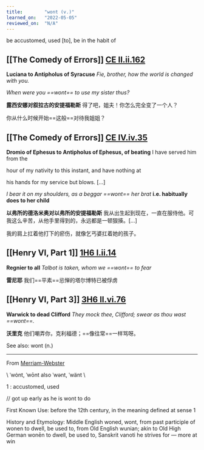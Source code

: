 ```yaml
---
title:        "wont (v.)"
learned_on:   "2022-05-05"
reviewed_on:  "N/A"
---
```


be accustomed, used \[to\], be in the habit of

## [[The Comedy of Errors]] [CE II.ii.162](https://www.shakespeareswords.com/Public/Play.aspx?Act=2&Scene=2&WorkId=1#112981) 

**Luciana to Antipholus of Syracuse** *Fie, brother, how the world is changed with you.*

*When were you ==wont== to use my sister thus?*

**露西安娜对叙拉古的安提福勒斯** 得了吧，姐夫！你怎么完全变了一个人？

你从什么时候开始==这般==对待我姐姐？

## [[The Comedy of Errors]] [CE IV.iv.35](https://www.shakespeareswords.com/Public/Play.aspx?Act=4&Scene=4&WorkId=1#114007) 

**Dromio of Ephesus to Antipholus of Ephesus, of beating** I have served him from the

hour of my nativity to this instant, and have nothing at

his hands for my service but blows. […]

*I bear it on my shoulders, as a beggar ==wont== her brat* **i.e. habitually does to her child**

**以弗所的德洛米奥对以弗所的安提福勒斯** 我从出生起到现在，一直在服侍他。可我这么辛苦，从他手里得到的，永远都是一顿狠揍。[…]

我的肩上扛着他打下的瘀伤，就像乞丐婆扛着她的孩子。

## [[Henry VI, Part 1]] [1H6 I.ii.14](https://www.shakespeareswords.com/Public/Play.aspx?Act=1&Scene=2&WorkId=25#201112) 

**Regnier to all** *Talbot is taken, whom we ==wont== to fear*

**雷尼耶** 我们==平素==忌惮的塔尔博特已被俘虏

## [[Henry VI, Part 3]] [3H6 II.vi.76](https://www.shakespeareswords.com/Public/Play.aspx?Act=2&Scene=6&WorkId=31#225862) 

**Warwick to dead Clifford** *They mock thee, Clifford; swear as thou wast ==wont==.*

**沃里克** 他们嘲弄你，克利福德；==像往常==一样骂呀。

See also: wont (n.)

-----

From [Merriam-Webster](https://www.merriam-webster.com/dictionary/wont)


\\ ˈwȯnt, ˈwōnt also ˈwənt, ˈwänt \\

1 : accustomed, used 

// got up early as he is wont to do

     
First Known Use: before the 12th century, in the meaning defined at sense 1

History and Etymology: Middle English woned, wont, from past participle of wonen to dwell, be used to, from Old English wunian; akin to Old High German wonēn to dwell, be used to, Sanskrit vanoti he strives for — more at win

